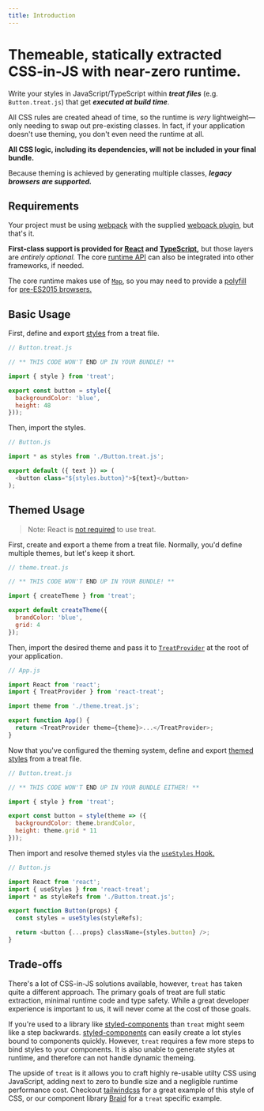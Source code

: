 ```yaml
---
title: Introduction
---
```


# Themeable, statically extracted CSS-in-JS with near-zero runtime.

Write your styles in JavaScript/TypeScript within **_treat files_** (e.g. `Button.treat.js`) that get **_executed at build time_**.

All CSS rules are created ahead of time, so the runtime is _very_ lightweight—only needing to swap out pre-existing classes. In fact, if your application doesn't use theming, you don't even need the runtime at all.

**All CSS logic, including its dependencies, will not be included in your final bundle.**

Because theming is achieved by generating multiple classes, **_legacy browsers are supported._**

## Requirements

Your project must be using [webpack](webpack-options) with the supplied [webpack plugin](webpack-options), but that's it.

**First-class support is provided for [React](https://reactjs.org/) and [TypeScript](https://www.typescriptlang.org/),** but those layers are _entirely optional._ The core [runtime API](runtime-api) can also be integrated into other frameworks, if needed.

The core runtime makes use of [`Map`](https://developer.mozilla.org/en-US/docs/Web/JavaScript/Reference/Global_Objects/Map), so you may need to provide a [polyfill](https://www.npmjs.com/package/es6-map) for [pre-ES2015 browsers.](https://caniuse.com/#feat=es6)

## Basic Usage

First, define and export [styles](data-types#styles) from a treat file.

```js
// Button.treat.js

// ** THIS CODE WON'T END UP IN YOUR BUNDLE! **

import { style } from 'treat';

export const button = style({
  backgroundColor: 'blue',
  height: 48
}));
```

Then, import the styles.

```js
// Button.js

import * as styles from './Button.treat.js';

export default ({ text }) => (
  <button class="${styles.button}">${text}</button>
);
```

## Themed Usage

> Note: React is [not required](runtime-api) to use treat.

First, create and export a theme from a treat file. Normally, you'd define multiple themes, but let's keep it short.

```js
// theme.treat.js

// ** THIS CODE WON'T END UP IN YOUR BUNDLE! **

import { createTheme } from 'treat';

export default createTheme({
  brandColor: 'blue',
  grid: 4
});
```

Then, import the desired theme and pass it to [`TreatProvider`](react-api#treatprovider) at the root of your application.

```js
// App.js

import React from 'react';
import { TreatProvider } from 'react-treat';

import theme from './theme.treat.js';

export function App() {
  return <TreatProvider theme={theme}>...</TreatProvider>;
}
```

Now that you've configured the theming system, define and export [themed styles](data-types#themedstyles) from a treat file.

```js
// Button.treat.js

// ** THIS CODE WON'T END UP IN YOUR BUNDLE EITHER! **

import { style } from 'treat';

export const button = style(theme => ({
  backgroundColor: theme.brandColor,
  height: theme.grid * 11
}));
```

Then import and resolve themed styles via the [`useStyles` Hook.](react-api#usestyles)

```js
// Button.js

import React from 'react';
import { useStyles } from 'react-treat';
import * as styleRefs from './Button.treat.js';

export function Button(props) {
  const styles = useStyles(styleRefs);

  return <button {...props} className={styles.button} />;
}
```

## Trade-offs

There's a lot of CSS-in-JS solutions available, however, `treat` has taken quite a different approach. The primary goals of treat are full static extraction, minimal runtime code and type safety. While a great developer experience is important to us, it will never come at the cost of those goals.

If you're used to a library like [styled-components](https://www.styled-components.com) than `treat` might seem like a step backwards. [styled-components](https://www.styled-components.com) can easily create a lot styles bound to components quickly. However, `treat` requires a few more steps to bind styles to your components. It is also unable to generate styles at runtime, and therefore can not handle dynamic themeing.

The upside of `treat` is it allows you to craft highly re-usable utilty CSS using JavaScript, adding next to zero to bundle size and a negligible runtime performance cost. Checkout [tailwindcss](https://tailwindcss.com/) for a great example of this style of CSS, or our component library [Braid](https://github.com/seek-oss/braid-design-system) for a `treat` specific example.

